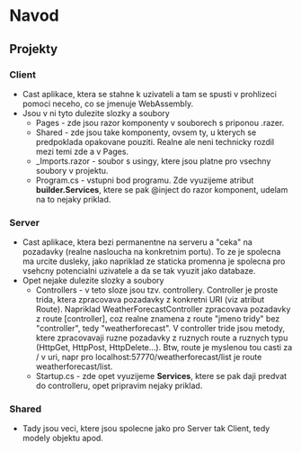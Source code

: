 # Navod
## Projekty
### Client
* Cast aplikace, ktera se stahne k uzivateli a tam se spusti v prohlizeci pomoci neceho, co se jmenuje WebAssembly.
* Jsou v ni tyto dulezite slozky a soubory
    * Pages - zde jsou razor komponenty v souborech s priponou .razer.
    * Shared - zde jsou take komponenty, ovsem ty, u kterych se predpoklada opakovane pouziti. Realne ale neni technicky rozdil mezi temi zde a v Pages.
    * _Imports.razor - soubor s usingy, ktere jsou platne pro vsechny soubory v projektu.
    * Program.cs - vstupni bod programu. Zde vyuzijeme atribut **builder.Services**, ktere se pak @inject do razor komponent, udelam na to nejaky priklad.
### Server
* Cast aplikace, ktera bezi permanentne na serveru a "ceka" na pozadavky (realne nasloucha na konkretnim portu). To ze je spolecna ma urcite dusleky, jako napriklad ze staticka promenna je spolecna pro vsehcny potencialni uzivatele a da se tak vyuzit jako databaze.
* Opet nejake dulezite slozky a soubory
    * Controllers - v teto sloze jsou tzv. controllery. Controller je proste trida, ktera zpracovava pozadavky z konkretni URI (viz atribut Route). Napriklad WeatherForecastController zpracovava pozadavky z route [controller], coz realne znamena z route "jmeno tridy" bez "controller", tedy "weatherforecast". V controller tride jsou metody, ktere zpracovavaji ruzne pozadavky z ruznych route a ruznych typu (HttpGet, HttpPost, HttpDelete...). Btw, route je myslenou tou casti za / v uri, napr pro localhost:57770/weatherforecast/list je route weatherforecast/list.
    * Startup.cs - zde opet vyuzijeme **Services**, ktere se pak daji predvat do controlleru, opet pripravim nejaky priklad.
### Shared
* Tady jsou veci, ktere jsou spolecne jako pro Server tak Client, tedy modely objektu apod.